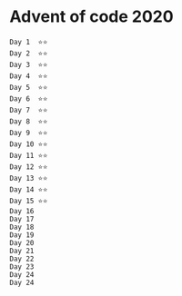 Advent of code 2020
===================

    Day 1  ⭐️⭐️
    Day 2  ⭐️⭐️
    Day 3  ⭐️⭐️
    Day 4  ⭐️⭐️
    Day 5  ⭐️⭐️
    Day 6  ⭐️⭐️
    Day 7  ⭐️⭐️
    Day 8  ⭐️⭐️
    Day 9  ⭐️⭐️ 
    Day 10 ⭐️⭐️
    Day 11 ⭐️⭐️
    Day 12 ⭐️⭐️ 
    Day 13 ⭐️⭐️  
    Day 14 ⭐️⭐️ 
    Day 15 ⭐️⭐️
    Day 16 
    Day 17 
    Day 18 
    Day 19 
    Day 20 
    Day 21 
    Day 22 
    Day 23 
    Day 24 
    Day 24 
